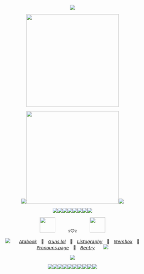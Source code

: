 <p align="center"><img src="https://64.media.tumblr.com/3044cb56102a8b6c1e3f9f61b2cd8076/c2f8bbb7dcd533a1-02/s1280x1920/9eb66f6dcff8a565ff662e78de52c8765c5ee4a3.pnj">
  
<p align="center"><img src="https://spotify-github-profile.kittinanx.com/api/view?uid=31nthrfejdrl5ztsoldu5q2cncju&cover_image=true&theme=novatorem&show_offline=false&background_color=000000&interchange=false&bar_color=d8772a&bar_color_cover=false)](https://github.com/kittinan/spotify-github-profile)" width="300">
  
<p align="center"><img src="https://64.media.tumblr.com/458281268514c19a3c595953832277ab/395c59116de04539-ed/s250x400/579bb4c8fd94bffe67d8806609690be1d6b63db8.gifv"><img src="https://64.media.tumblr.com/b55fa334592bde3b4f3e4fabafadf5a9/e796e1d4b12437de-c9/s500x750/125db6d1dc70bc809830759be12bf1809e188b4a.webp" width="300"><img src="https://64.media.tumblr.com/fe122eb94151c908ce81e78a15664cf8/395c59116de04539-90/s250x400/adddd2d235bf97c4a26eef5e9dc4015d4d632f09.gifv">
  
<p align="center"><img src="https://64.media.tumblr.com/299e9701fd5d9a65169b41c827ed866f/395c59116de04539-33/s75x75_c1/df0c9d4b81d592c82baccc6eebb75c7e9b9651cb.gifv"><img src="https://64.media.tumblr.com/78809970c85c37972313bbd965f67d04/dbd96068706144a2-74/s100x200/67d2f440a42fa864274a530a0df7f6d4c01f49c1.gifv"><img src="https://64.media.tumblr.com/f14fc23c5e6cc2fdfbabfbda02ce155f/dbd96068706144a2-66/s100x200/b29c331895dc8d7dff7013b393fb55b9cba64350.gifv"><img src="https://64.media.tumblr.com/d4f6a7b2f414c4aa872d231ff7de9592/dbd96068706144a2-8a/s100x200/9401911cdb2aedaf45513c8ab2f01bd0142e2e85.gifv"><img src="https://64.media.tumblr.com/f692ba6333d4ccbd69c6361ca17e23d7/dbd96068706144a2-e8/s100x200/3d894eed5a65c6d4542451e8aac13a2ae1b74bcd.gifv"><img src="https://64.media.tumblr.com/4f17e35d4f652fdd3510c89ee6ecb993/dbd96068706144a2-3c/s100x200/aec14db892d77eddac7dc421221430f9fcc7499f.gifv"><img src="https://64.media.tumblr.com/abd6dbda19e62d5c9654afe182ccbf83/dbd96068706144a2-2d/s100x200/a1fcc25f96968bad02cfa3e2caf21c311ead494a.gifv"><img src="https://64.media.tumblr.com/7d72a238763d5c8af95160faa4b5b6d7/395c59116de04539-0b/s75x75_c1/cd468357045553c7f9bc9c6246c0b0201388d425.gifv">
<p align="center"><img src="https://64.media.tumblr.com/586f1ca6e30991499f88620b30327a6e/bd6c30bf63142a96-e2/s500x750/303243d916bb4fdf58e9416923ea0ed8431e09e3.pnj" width="50">　　　୨♡୧　　　<img src="https://64.media.tumblr.com/9769cee8c34839fbcb6447b00f2d9219/bd6c30bf63142a96-7b/s1280x1920/0d88289073b4217832541ef0727a0d6a5b697a0e.pnj" width="50">
<p align="center"><img src="https://64.media.tumblr.com/33eb210c27aed5f145fb8069897e3e3c/b1290c097a22de72-ae/s75x75_c1/c79655e743df2c1577d5ff72dbd77c06c42ef3f1.gifv">　　<a href="https://osian.atabook.org">𝘈𝘵𝘢𝘣𝘰𝘰𝘬</a>　🦊　<a href="https://guns.lol/decal">𝘎𝘶𝘯𝘴.𝘭𝘰𝘭</a>　🦊　<a href="https://listography.com/jekosian">𝘓𝘪𝘴𝘵𝘰𝘨𝘳𝘢𝘱𝘩𝘺</a>　🦊　<a href="https://rentry.co/membox">𝘔𝘦𝘮𝘣𝘰𝘹</a>　🦊　<a href="https://en.pronouns.page/@picklecruncher">𝘗𝘳𝘰𝘯𝘰𝘶𝘯𝘴.𝘱𝘢𝘨𝘦</a>　🦊　<a href="//">𝘙𝘦𝘯𝘵𝘳𝘺</a>　　<img src="https://64.media.tumblr.com/84bc161ede7029569ca37b32b4064438/72fa81c56346b979-40/s75x75_c1/0a0fcbfb4230eebd700a35a69012f7df59f3d7b6.gifv">
<p align="center"><img src="https://64.media.tumblr.com/5fe8490958a6f4009b40a0b1e06be90f/c2f8bbb7dcd533a1-d3/s1280x1920/083baa1a65983473c87e37a5ad38886f58cc6050.pnj">
<p align="center"><img src="https://64.media.tumblr.com/fc748f26ecc4349768b139d82c40e0bb/dbd96068706144a2-01/s250x400/f93b3be6da5b87df66163719b3a6b1a4b9dc0acf.gifv"><img src="https://64.media.tumblr.com/881cbbe20982cdb67fe50825f82ab1c1/09915efdae4128cf-7c/s250x400/9a15b7be0b6be223b802342ed033d8b3e9b64d98.webp"><img src="https://64.media.tumblr.com/ac1426affaa937e5632c3583d7baa891/09915efdae4128cf-2b/s250x400/bb3659e4e29f71bd9a83e9407947d9ca6378fde2.gifv"><img src="https://64.media.tumblr.com/a002938944ff5c98b037704179e448b0/65a0ede9e01b0a3b-4e/s250x400/c9e4064576d31845a51196ffab295a999aceca96.gifv"><img src="https://64.media.tumblr.com/0fc60052afa47e315f779ca6990477bf/14df2b8e0ccc2214-58/s250x400/d95dca2f4404bf641df15d194cc0df824b11fb0e.gifv"><img src="https://64.media.tumblr.com/6ab1d4f89370dd1d76dd2b8dffec84d6/3f7a005535125d8f-df/s250x400/10a605113546cda97feb442bdecce5798a77f7d0.gifv"><img src="https://64.media.tumblr.com/6c0d985144d7fe06446c21a17816fc3d/0c33c4d23990a836-61/s250x400/ee74c12425c8dd6bf125e8093bab87b64f94183d.gifv"><img src="https://64.media.tumblr.com/0a20d9086b24eb62db76c8156147fb13/05e6a46f29e2d771-8d/s250x400/e8fc6369b1904398c51c12843d3326252820c80a.gifv"><img src="https://64.media.tumblr.com/400a11c5861f3677f0aa1e5652c7aabc/05e6a46f29e2d771-12/s250x400/cad39b5bff8f4677d4d1ceecaa115b08ab499156.gifv"><img src="https://64.media.tumblr.com/fe9b382d478aef02e82cfe3572c000d0/a671f5cbbeb1f6b1-c7/s250x400/6cc8d019b33ccd5bd7b1d79b7c0b72a606631250.gifv">
